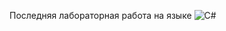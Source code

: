 Последняя лабораторная работа на языке ![C#](https://img.shields.io/badge/c%23-%23239120.svg?style=for-the-badge&logo=csharp&logoColor=white)
